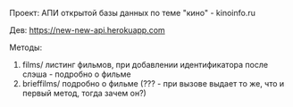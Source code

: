 Проект: АПИ открытой базы данных по теме "кино" - kinoinfo.ru

Дев: https://new-new-api.herokuapp.com

Методы:
1) films/      листинг фильмов, при добавлении идентификатора после слэша - подробно о фильме
2) brieffilms/   подробно о фильме (??? - при вызове выдает то же, что и первый метод, тогда зачем он?)
    
